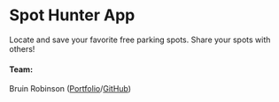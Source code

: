 # Spot Hunter App
Locate and save your favorite free parking spots. Share your spots with others!

#### Team:
Bruin Robinson ([Portfolio](http://www.bruinrobinson.com)/[GitHub](https://github.com/Bruin324))